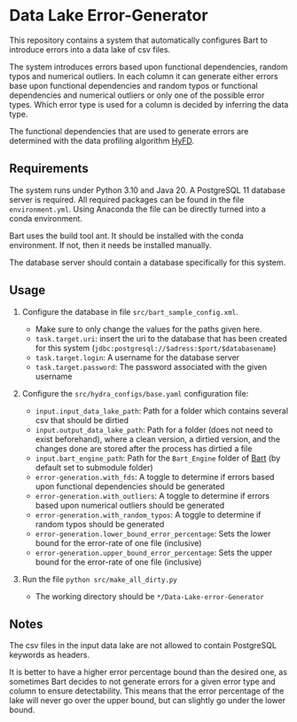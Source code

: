 # Data Lake Error-Generator
This repository contains a system that automatically configures Bart to introduce errors into a data lake of csv files.

The system introduces errors based upon functional dependencies, random typos and numerical outliers. In each column it
can generate either errors base upon functional dependencies and random typos or functional dependencies and 
numerical outliers or only one of the possible error types. Which error type is used for a column is decided by 
inferring the data type. 

The functional dependencies that are used to generate errors are determined with the data
profiling algorithm [HyFD](https://dl.acm.org/doi/10.1145/2882903.2915203).

## Requirements
The system runs under Python 3.10 and Java 20. A PostgreSQL 11 database server is required. All required packages can be
found in the file ``environment.yml``. Using Anaconda the file can be directly turned into a conda environment.

Bart uses the build tool ant. It should be installed with the conda environment. If not, then it needs be installed manually.

The database server should contain a database specifically for this system.

## Usage
1. Configure the database in file ``src/bart_sample_config.xml``.
   - Make sure to only change the values for the paths given here.
   - ``task.target.uri``: insert the uri to the database that has been created for this system
   (``jdbc:postgresql://$adress:$port/$databasename``) 
   - ``task.target.login``: A username for the database server
   - ``task.target.password``: The password associated with the given username

2. Configure the ``src/hydra_configs/base.yaml`` configuration file:
   - ``input.input_data_lake_path``: Path for a folder which contains several csv that should be dirtied
   - ``input.output_data_lake_path``: Path for a folder (does not need to exist beforehand), where a clean version, 
   a dirtied version, and the changes done are stored after the process has dirtied a file
   - ``input.bart_engine_path``: Path for the ``Bart_Engine`` folder of [Bart](https://github.com/dbunibas/BART) (by default set to submodule folder)
   - ``error-generation.with_fds``: A toggle to determine if errors based upon functional dependencies should be generated
   - ``error-generation.with_outliers``: A toggle to determine if errors based upon numerical outliers should be generated
   - ``error-generation.with_random_typos``: A toggle to determine if random typos should be generated
   - ``error-generation.lower_bound_error_percentage``: Sets the lower bound for the error-rate of one file (inclusive)
   - ``error-generation.upper_bound_error_percentage``: Sets the upper bound for the error-rate of one file (inclusive)

3. Run the file ``python src/make_all_dirty.py``
   - The working directory should be ``*/Data-Lake-error-Generator``

## Notes
The csv files in the input data lake are not allowed to contain PostgreSQL keywords as headers.

It is better to have a higher error percentage bound than the desired one, as sometimes Bart decides to not generate
errors for a given error type and column to ensure detectability. This means that the error percentage of the lake will
never go over the upper bound, but can slightly go under the lower bound.